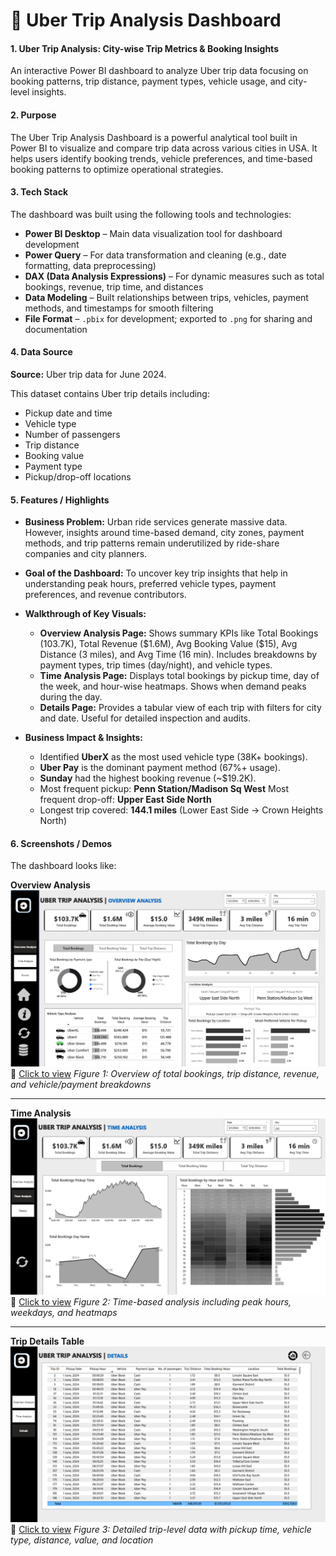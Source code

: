 # 🚖 Uber Trip Analysis Dashboard

#### **1. Uber Trip Analysis: City-wise Trip Metrics & Booking Insights**


An interactive Power BI dashboard to analyze Uber trip data focusing on booking patterns, trip distance, payment types, vehicle usage, and city-level insights.


#### **2. Purpose**

The Uber Trip Analysis Dashboard is a powerful analytical tool built in Power BI to visualize and compare trip data across various cities in USA. It helps users identify booking trends, vehicle preferences, and time-based booking patterns to optimize operational strategies.


#### **3. Tech Stack**

The dashboard was built using the following tools and technologies:

* **Power BI Desktop** – Main data visualization tool for dashboard development
* **Power Query** – For data transformation and cleaning (e.g., date formatting, data preprocessing)
* **DAX (Data Analysis Expressions)** – For dynamic measures such as total bookings, revenue, trip time, and distances
* **Data Modeling** – Built relationships between trips, vehicles, payment methods, and timestamps for smooth filtering
* **File Format** – `.pbix` for development; exported to `.png` for sharing and documentation


#### **4. Data Source**

**Source:** Uber trip data for June 2024.

This dataset contains Uber trip details including:

* Pickup date and time
* Vehicle type
* Number of passengers
* Trip distance
* Booking value
* Payment type
* Pickup/drop-off locations


#### **5. Features / Highlights**

* **Business Problem:**
  Urban ride services generate massive data. However, insights around time-based demand, city zones, payment methods, and trip patterns remain underutilized by ride-share companies and city planners.

* **Goal of the Dashboard:**
  To uncover key trip insights that help in understanding peak hours, preferred vehicle types, payment preferences, and revenue contributors.

* **Walkthrough of Key Visuals:**

  * **Overview Analysis Page:** Shows summary KPIs like Total Bookings (103.7K), Total Revenue (\$1.6M), Avg Booking Value (\$15), Avg Distance (3 miles), and Avg Time (16 min). Includes breakdowns by payment types, trip times (day/night), and vehicle types.
  * **Time Analysis Page:** Displays total bookings by pickup time, day of the week, and hour-wise heatmaps. Shows when demand peaks during the day.
  * **Details Page:** Provides a tabular view of each trip with filters for city and date. Useful for detailed inspection and audits.

* **Business Impact & Insights:**

  * Identified **UberX** as the most used vehicle type (38K+ bookings).
  * **Uber Pay** is the dominant payment method (67%+ usage).
  * **Sunday** had the highest booking revenue (\~\$19.2K).
  * Most frequent pickup: **Penn Station/Madison Sq West**
    Most frequent drop-off: **Upper East Side North**
  * Longest trip covered: **144.1 miles** (Lower East Side → Crown Heights North)


#### **6. Screenshots / Demos**

The dashboard looks like:

**Overview Analysis**
![Overview Analysis](https://raw.githubusercontent.com/Shivanshi-Prashar/Uber-Trip-Analysis-Dashboard/main/Snapshot-%20Overview%20Analysis.png)
🔗 [Click to view](https://raw.githubusercontent.com/Shivanshi-Prashar/Uber-Trip-Analysis-Dashboard/main/Snapshot-%20Overview%20Analysis.png)
*Figure 1: Overview of total bookings, trip distance, revenue, and vehicle/payment breakdowns*

---

**Time Analysis**
![Time Analysis](https://raw.githubusercontent.com/Shivanshi-Prashar/Uber-Trip-Analysis-Dashboard/main/Snapshot-%20Time%20Analysis.png)
🔗 [Click to view](https://raw.githubusercontent.com/Shivanshi-Prashar/Uber-Trip-Analysis-Dashboard/main/Snapshot-%20Time%20Analysis.png)
*Figure 2: Time-based analysis including peak hours, weekdays, and heatmaps*

---

**Trip Details Table**
![Trip Details](https://raw.githubusercontent.com/Shivanshi-Prashar/Uber-Trip-Analysis-Dashboard/main/Snapshot-%20Details.png)
🔗 [Click to view](https://raw.githubusercontent.com/Shivanshi-Prashar/Uber-Trip-Analysis-Dashboard/main/Snapshot-%20Details.png)
*Figure 3: Detailed trip-level data with pickup time, vehicle type, distance, value, and location*







